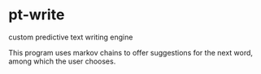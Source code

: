 # pt-write
custom predictive text writing engine

This program uses markov chains to offer suggestions for the next word, among which the user chooses.
